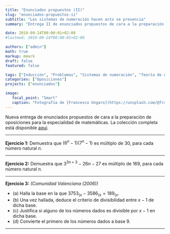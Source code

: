 ```yaml
---
title: "Enunciados propuestos (II)"
slug: "enunciados-propuestos-ii"
subtitle: "Los sistemas de numeración hacen acto se presencia"
summary: "Entrega II de enunciados propuestos de cara a la preparación de oposiciones en la especialidad de matemáticas."

date: 2019-09-24T00:00:01+02:00
#lastmod: 2019-09-24T00:00:01+02:00

authors: ["admin"]
math: true
markup: mmark
draft: false
featured: false

tags: ["Inducción", "Problemas", "Sistemas de numeración", "Teoría de números"]
categories: ["Oposiciones"]
projects: ["enunciados"]

image:
   focal_point: "Smart"
   caption: "Fotografía de [Francesco Ungaro](https://unsplash.com/@francesco_ungaro), disponible en [Unsplash](https://unsplash.com/photos/F-ch_D6RdCI)."
---
```


Nueva entrega de enunciados propuestos de cara a la preparación de oposiciones para la especialidad de matemáticas. La colección completa está disponible [aquí](/courses/enunciados/).

---

**Ejercicio 1:** Demuestra que $(6^n - 1)(7^n - 1)$ es múltiplo de $30$, para cada número natural $n$.

---

**Ejercicio 2:** Demuestra que $3^{3n+3} - 26n - 27$ es múltiplo de $169$, para cada número natural $n$.

---

**Ejercicio 3:** *(Comunidad Valenciana (2006))*

- (a) Halla la base en la que $3753_{(x} - 3586_{(x} = 189_{(x}$.
- (b) Una vez hallada, deduce el criterio de divisibilidad entre $x-1$ de dicha base.
- (c) Justifica si alguno de los números dados es divisible por $x-1$ en dicha base.
- (d) Convierte el primero de los números dados a base $9$.

---
